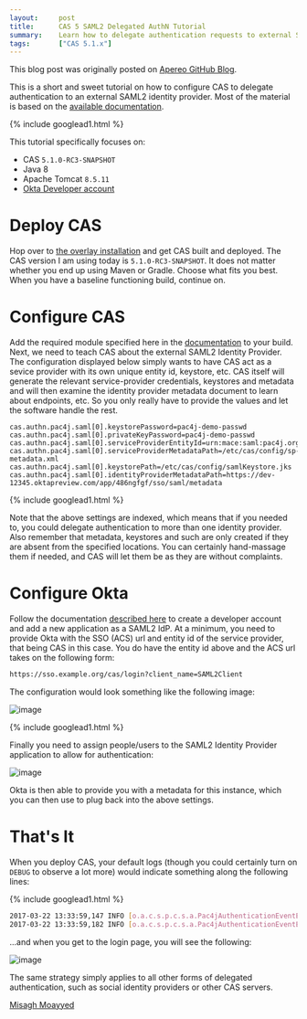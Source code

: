 ```yaml
---
layout:     post
title:      CAS 5 SAML2 Delegated AuthN Tutorial
summary:    Learn how to delegate authentication requests to external SAML2 identity providers.
tags:       ["CAS 5.1.x"]
---
```


<div class="alert alert-success"><i class="far fa-lightbulb"></i> This blog post was originally posted on <a href="https://github.com/apereo/apereo.github.io">Apereo GitHub Blog</a>.</div>

This is a short and sweet tutorial on how to configure CAS to delegate authentication to an external SAML2 identity provider.
Most of the material is based on the [available documentation](https://apereo.github.io/cas/5.1.x/integration/Delegate-Authentication.html).

{% include googlead1.html  %}

This tutorial specifically focuses on:

- CAS `5.1.0-RC3-SNAPSHOT`
- Java 8
- Apache Tomcat `8.5.11`
- [Okta Developer account](http://developer.okta.com/standards/SAML/setting_up_a_saml_application_in_okta)

# Deploy CAS

Hop over to [the overlay installation](https://apereo.github.io/cas/5.1.x/installation/Maven-Overlay-Installation.html) and get CAS built and deployed. The CAS version I am using today is `5.1.0-RC3-SNAPSHOT`. It does not matter whether you end up using Maven or Gradle. Choose what fits you best. When you have a baseline functioning build, continue on.

# Configure CAS

Add the required module specified here in the [documentation](https://apereo.github.io/cas/5.1.x/integration/Delegate-Authentication.html) to your build. Next, we need to teach CAS about the external SAML2 Identity Provider. The configuration displayed below simply wants to have CAS act as a sevice provider with its own unique entity id, keystore, etc. CAS itself will generate the relevant service-provider credentials, keystores and metadata and will then examine the identity provider metadata document to learn about endpoints, etc. So you only really have to provide the values and let the software handle the rest.

```
cas.authn.pac4j.saml[0].keystorePassword=pac4j-demo-passwd
cas.authn.pac4j.saml[0].privateKeyPassword=pac4j-demo-passwd
cas.authn.pac4j.saml[0].serviceProviderEntityId=urn:mace:saml:pac4j.org
cas.authn.pac4j.saml[0].serviceProviderMetadataPath=/etc/cas/config/sp-metadata.xml
cas.authn.pac4j.saml[0].keystorePath=/etc/cas/config/samlKeystore.jks
cas.authn.pac4j.saml[0].identityProviderMetadataPath=https://dev-12345.oktapreview.com/app/486ngfgf/sso/saml/metadata
```

{% include googlead1.html  %}

Note that the above settings are indexed, which means that if you needed to, you could delegate authentication to more than one identity provider. Also remember that metadata, keystores and such are only created if they are absent from the specified locations. You can certainly hand-massage them if needed, and CAS will let them be as they are without complaints.

# Configure Okta

Follow the documentation [described here](http://developer.okta.com/standards/SAML/setting_up_a_saml_application_in_okta)
to create a developer account and add a new application as a SAML2 IdP. At a minimum, you need to provide Okta with the SSO (ACS) url and entity id of the service provider, that being CAS in this case. You do have the entity id above and the ACS url takes on the following form:

```bash
https://sso.example.org/cas/login?client_name=SAML2Client
```

The configuration would look something like the following image:

![image](https://cloud.githubusercontent.com/assets/1205228/24192129/9d0f828c-0f0b-11e7-8cec-698be1b31cee.png)

{% include googlead1.html  %}

Finally you need to assign people/users to the SAML2 Identity Provider application to allow for authentication:

![image](https://cloud.githubusercontent.com/assets/1205228/24192186/c09b0ad2-0f0b-11e7-9e6a-12752de7c125.png)

Okta is then able to provide you with a metadata for this instance, which you can then use to plug back into the above settings.

# That's It

When you deploy CAS, your default logs (though you could certainly turn on `DEBUG` to observe a lot more) would indicate something along the following lines:

{% include googlead1.html  %}

```bash
2017-03-22 13:33:59,147 INFO [o.a.c.s.p.c.s.a.Pac4jAuthenticationEventExecutionPlanConfiguration] - <Located and prepared [1] delegated authentication clients>
2017-03-22 13:33:59,182 INFO [o.a.c.s.p.c.s.a.Pac4jAuthenticationEventExecutionPlanConfiguration] - <Registering delegated authentication clients...>
```

...and when you get to the login page, you will see the following:

![image](https://cloud.githubusercontent.com/assets/1205228/24192477/c4bb918a-0f0c-11e7-94b9-ac2187588b9c.png)

The same strategy simply applies to all other forms of delegated authentication, such as social identity providers or other CAS servers.

[Misagh Moayyed](https://fawnoos.com)
